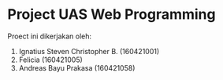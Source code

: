 # Project UAS Web Programming

Proect ini dikerjakan oleh:
1. Ignatius Steven Christopher B. (160421001)
2. Felicia (160421005)
3. Andreas Bayu Prakasa (160421058)
